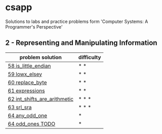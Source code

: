 # csapp
Solutions to labs and practice problems form 'Computer Systems: A Programmer's Perspective'

## 2 - Representing and Manipulating Information
|problem solution                                                                                                |difficulty|
|----------------------------------------------------------------------------------------------------------------|----------|
|[58 is_little_endian](2-representing-manipulating-information/is_little_endian.c)                               |* *       |
|[59 lowx_elsey](2-representing-manipulating-information/lowx_elsey.c)                                           |* *       |
|[60 replace_byte](2-representing-manipulating-information/replace_byte.c)                                       |* *       |
|[61 expressions](2-representing-manipulating-information/is_little_endian.c)                                    |* *       |
|[62 int_shifts_are_arithmetic](2-representing-manipulating-information/int_shifts_are_arithmetic.c)             |* * *     |
|[63 srl_sra](2-representing-manipulating-information/srl_sra.c)                                                 |* * *     |
|[64 any_odd_one](2-representing-manipulating-information/any_odd_one.c)                                         |*         |
|[64 odd_ones TODO]()                                       |*         |
